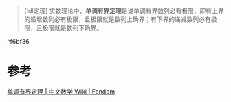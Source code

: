 

>[!dl定理]
>实数理论中，**单调有界定理**是说单调有界数列必有极限，即有上界的递增数列必有极限，且极限就是数列上确界；有下界的递减数列必有极限，且极限就是数列下确界。

^f6bf36



# 参考
[单调有界定理 | 中文数学 Wiki | Fandom](https://math.fandom.com/zh/wiki/%E5%8D%95%E8%B0%83%E6%9C%89%E7%95%8C%E5%AE%9A%E7%90%86?variant=zh)
